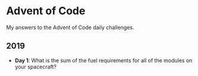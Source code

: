 # Advent of Code
My answers to the Advent of Code daily challenges.

## 2019
- **Day 1**: What is the sum of the fuel requirements for all of the modules on your spacecraft?
